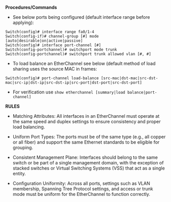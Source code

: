 **Procedures/Commands**

- See below ports being configured (default interface range before applying):
```
Switch(config)# interface range fa0/1-4
Switch(config-if)# channel-group [#] mode [auto|desirable|on|active|passive]
Switch(config)# interface port-channel [#]
Switch(config-portchannel)# switchport mode trunk
Switch(config-portchannel)# switchport trunk allowed vlan [#, #]
```

- To load balance an EtherChannel see below (default method of load sharing uses the source MAC in frames:
```
Switch(config)# port-channel load-balance [src-mac|dst-mac|src-dst-mac|src-ip|dst-ip|src-dst-ip|src-port|dst-port|src-dst-port]
```

-  For verification use ``show etherchannel [summary|load balance|port-channel]``

**RULES**
- Matching Attributes: All interfaces in an EtherChannel must operate at the same speed and duplex settings to ensure consistency and proper load balancing.

- Uniform Port Types: The ports must be of the same type (e.g., all copper or all fiber) and support the same Ethernet standards to be eligible for grouping.

- Consistent Management Plane: Interfaces should belong to the same switch or be part of a single management domain, with the exception of stacked switches or Virtual Switching Systems (VSS) that act as a single entity.

- Configuration Uniformity: Across all ports, settings such as VLAN membership, Spanning Tree Protocol settings, and access or trunk mode must be uniform for the EtherChannel to function correctly.

